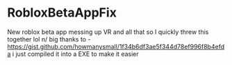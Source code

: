 # RobloxBetaAppFix
New roblox beta app messing up VR and all that so I quickly threw this together lol n/ big thanks to - https://gist.github.com/howmanysmall/1f34b6df3ae5f344d78ef996f8b4efda
i just compiled it into a EXE to make it easier

